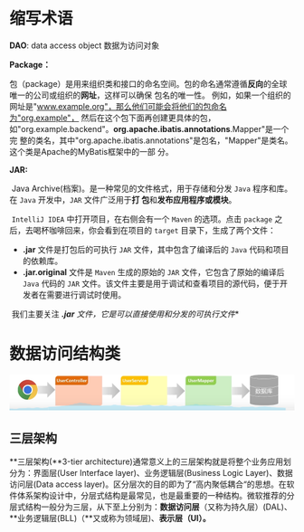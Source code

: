 # 缩写术语

**DAO**: data access object 数据为访问对象

**Package：**

​	包（package）是用来组织类和接口的命名空间。包的命名通常遵循**反向**的全球唯一的公司或组织的**网址**，这样可以确保	包名的唯一性。  例如，如果一个组织的网址是"www.example.org"，那么他们可能会将他们的包命名为"org.example"，	然后在这个包下面再创建更具体的包，如"org.example.backend"。**org.apache.ibatis.annotations**.Mapper"是一个完	整的类名，其中"org.apache.ibatis.annotations"是包名，"Mapper"是类名。这个类是Apache的MyBatis框架中的一部	分。

**JAR:**

​	Java Archive(档案)。是一种常见的文件格式，用于存储和分发 `Java` 程序和库。在 `Java` 开发中，`JAR` 文件广泛用于**打	包**和**发布应用程序或模块**。

​	`IntelliJ IDEA` 中打开项目，在右侧会有一个 `Maven` 的选项。点击 `package` 之后，去喝杯咖啡回来，你会看到在项目的 	`target` 目录下，生成了两个文件：

- **.jar** 文件是打包后的可执行 `JAR` 文件，其中包含了编译后的 `Java` 代码和项目的依赖库。
- **.jar.original** 文件是 `Maven` 生成的原始的 `JAR` 文件，它包含了原始的编译后 `Java` 代码的 `JAR` 文件。该文件主要是用于调试和查看项目的源代码，便于开发者在需要进行调试时使用。

​	我们主要关注 ***.jar** 文件，它是可以直接使用和分发的**可执行文件**

# 数据访问结构类

![image-20240501215042005](./assets/image-20240501215042005.png)

## 三层架构

**三层架构(**3-tier architecture)通常意义上的三层架构就是将整个业务应用划分为：界面层(User Interface layer)、业务逻辑层(Business Logic Layer)、数据访问层(Data access layer)。区分层次的目的即为了“高内聚低耦合“的思想。在软件体系架构设计中，分层式结构是最常见，也是最重要的一种结构。微软推荐的分层式结构一般分为三层，从下至上分别为：**数据访问层**（又称为持久层）(DAL)、**业务逻辑层(BLL)（**又或称为领域层)、**表示层（UI）。**

